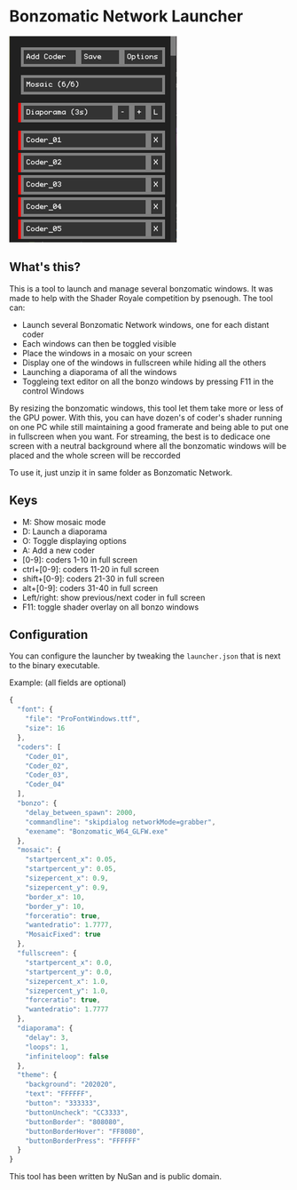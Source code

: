 # Bonzomatic Network Launcher
![Screenshot](BonzoControl.png)

## What's this?
This is a tool to launch and manage several bonzomatic windows.
It was made to help with the Shader Royale competition by psenough.
The tool can:
- Launch several Bonzomatic Network windows, one for each distant coder
- Each windows can then be toggled visible
- Place the windows in a mosaic on your screen
- Display one of the windows in fullscreen while hiding all the others
- Launching a diaporama of all the windows
- Toggleing text editor on all the bonzo windows by pressing F11 in the control Windows

By resizing the bonzomatic windows, this tool let them take more or less of the GPU power. With this, you can have dozen's of coder's shader running on one PC while still maintaining a good framerate and being able to put one in fullscreen when you want.
For streaming, the best is to dedicace one screen with a neutral background where all the bonzomatic windows will be placed and the whole screen will be reccorded

To use it, just unzip it in same folder as Bonzomatic Network.

## Keys
- M: Show mosaic mode
- D: Launch a diaporama
- O: Toggle displaying options
- A: Add a new coder
- [0-9]: coders 1-10 in full screen
- ctrl+[0-9]: coders 11-20 in full screen
- shift+[0-9]: coders 21-30 in full screen
- alt+[0-9]: coders 31-40 in full screen
- Left/right: show previous/next coder in full screen
- F11: toggle shader overlay on all bonzo windows

## Configuration
You can configure the launcher by tweaking the `launcher.json` that is next to the binary executable.

Example: (all fields are optional)
``` javascript
{
  "font": {
    "file": "ProFontWindows.ttf",
    "size": 16
  },
  "coders": [
    "Coder_01",
    "Coder_02",
    "Coder_03",
    "Coder_04"
  ],
  "bonzo": {
    "delay_between_spawn": 2000,
    "commandline": "skipdialog networkMode=grabber",
    "exename": "Bonzomatic_W64_GLFW.exe"
  },
  "mosaic": {
    "startpercent_x": 0.05,
    "startpercent_y": 0.05,
    "sizepercent_x": 0.9,
    "sizepercent_y": 0.9,
    "border_x": 10,
    "border_y": 10,
    "forceratio": true,
    "wantedratio": 1.7777,
    "MosaicFixed": true
  },
  "fullscreen": {
    "startpercent_x": 0.0,
    "startpercent_y": 0.0,
    "sizepercent_x": 1.0,
    "sizepercent_y": 1.0,
    "forceratio": true,
    "wantedratio": 1.7777
  },
  "diaporama": {
    "delay": 3,
    "loops": 1,
    "infiniteloop": false
  },
  "theme": {
    "background": "202020",
    "text": "FFFFFF",
    "button": "333333",
    "buttonUncheck": "CC3333",
    "buttonBorder": "808080",
    "buttonBorderHover": "FF8080",
    "buttonBorderPress": "FFFFFF"
  }
}
```

This tool has been written by NuSan and is public domain.